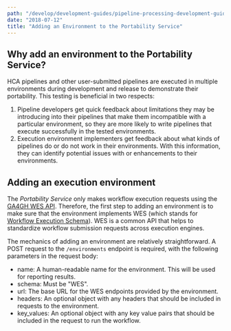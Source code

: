 ```yaml
---
path: "/develop/development-guides/pipeline-processing-development-guides/adding-an-environment-to-the-portability-service"
date: "2018-07-12"
title: "Adding an Environment to the Portability Service"
---
```


## Why add an environment to the Portability Service?

HCA pipelines and other user-submitted pipelines are executed in multiple environments during development and release to demonstrate their portability. This testing is beneficial in two respects:

1. Pipeline developers get quick feedback about limitations they may be introducing into their pipelines that make them incompatible with a particular environment, so they are more likely to write pipelines that execute successfully in the tested environments.
2. Execution environment implementers get feedback about what kinds of pipelines do or do not work in their environments. With this information, they can identify potential issues with or enhancements to their environments.


## Adding an execution environment

The *Portability Service* only makes workflow execution requests using the [GA4GH WES API](https://github.com/ga4gh/workflow-execution-service-schemas). Therefore, the first step to adding an environment is to make sure that the environment implements WES (which stands for [Workflow Execution Schema](https://github.com/ga4gh/workflow-execution-service-schemas/blob/develop/README.md)). WES is a common API that helps to standardize workflow submission requests across execution engines.

The mechanics of adding an environment are relatively straightforward. A POST request to the `/environments` endpoint is required, with the following parameters in the request body:

- name: A human-readable name for the environment. This will be used for reporting results.
- schema: Must be "WES".
- url: The base URL for the WES endpoints provided by the environment.
- headers: An optional object with any headers that should be included in requests to the environment.
- key_values: An optional object with any key value pairs that should be included in the request to run the workflow.
